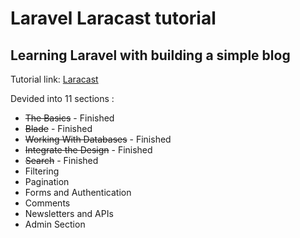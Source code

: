 # Laravel Laracast tutorial
## Learning Laravel with building a simple blog

Tutorial link: [Laracast](https://laracasts.com/series/laravel-8-from-scratch)

Devided into 11 sections :
* ~~The Basics~~ - Finished
* ~~Blade~~ - Finished
* ~~Working With Databases~~ - Finished
* ~~Integrate the Design~~ - Finished
* ~~Search~~ - Finished
* Filtering
* Pagination
* Forms and Authentication
* Comments
* Newsletters and APIs
* Admin Section
